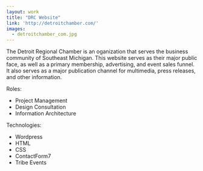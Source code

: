 ```yaml
---
layout: work
title: "DRC Website"
link: 'http://detroitchamber.com/'
images: 
  - detroitchamber_com.jpg
---
```


The Detroit Regional Chamber is an oganization that serves the business community of Southeast Michigan. This website serves as their major public face, as well as a primary membership, advertising, and event sales funnel. It also serves as a major publication channel for multimedia, press releases, and other information. 

Roles:

  * Project Management
  * Design Consultation
  * Information Architecture
  
Technologies: 

  * Wordpress
  * HTML
  * CSS
  * ContactForm7
  * Tribe Events


